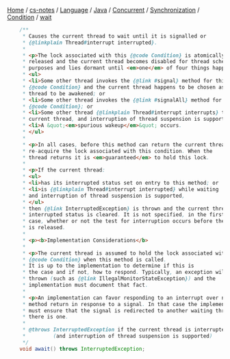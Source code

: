 [Home](https://mengxianbin.github.io) /
[cs-notes](https://mengxianbin.github.io/cs-notes/content) /
[Language](https://mengxianbin.github.io/cs-notes/content/Language) /
[Java](https://mengxianbin.github.io/cs-notes/content/Language/Java) /
[Concurrent](https://mengxianbin.github.io/cs-notes/content/Language/Java/Concurrent) /
[Synchronization](https://mengxianbin.github.io/cs-notes/content/Language/Java/Concurrent/Synchronization) /
[Condition](https://mengxianbin.github.io/cs-notes/content/Language/Java/Concurrent/Synchronization/Condition) /
[wait](https://mengxianbin.github.io/cs-notes/content/Language/Java/Concurrent/Synchronization/Condition/wait)

```java
    /**
     * Causes the current thread to wait until it is signalled or
     * {@linkplain Thread#interrupt interrupted}.
     *
     * <p>The lock associated with this {@code Condition} is atomically
     * released and the current thread becomes disabled for thread scheduling
     * purposes and lies dormant until <em>one</em> of four things happens:
     * <ul>
     * <li>Some other thread invokes the {@link #signal} method for this
     * {@code Condition} and the current thread happens to be chosen as the
     * thread to be awakened; or
     * <li>Some other thread invokes the {@link #signalAll} method for this
     * {@code Condition}; or
     * <li>Some other thread {@linkplain Thread#interrupt interrupts} the
     * current thread, and interruption of thread suspension is supported; or
     * <li>A &quot;<em>spurious wakeup</em>&quot; occurs.
     * </ul>
     *
     * <p>In all cases, before this method can return the current thread must
     * re-acquire the lock associated with this condition. When the
     * thread returns it is <em>guaranteed</em> to hold this lock.
     *
     * <p>If the current thread:
     * <ul>
     * <li>has its interrupted status set on entry to this method; or
     * <li>is {@linkplain Thread#interrupt interrupted} while waiting
     * and interruption of thread suspension is supported,
     * </ul>
     * then {@link InterruptedException} is thrown and the current thread's
     * interrupted status is cleared. It is not specified, in the first
     * case, whether or not the test for interruption occurs before the lock
     * is released.
     *
     * <p><b>Implementation Considerations</b>
     *
     * <p>The current thread is assumed to hold the lock associated with this
     * {@code Condition} when this method is called.
     * It is up to the implementation to determine if this is
     * the case and if not, how to respond. Typically, an exception will be
     * thrown (such as {@link IllegalMonitorStateException}) and the
     * implementation must document that fact.
     *
     * <p>An implementation can favor responding to an interrupt over normal
     * method return in response to a signal. In that case the implementation
     * must ensure that the signal is redirected to another waiting thread, if
     * there is one.
     *
     * @throws InterruptedException if the current thread is interrupted
     *         (and interruption of thread suspension is supported)
     */
    void await() throws InterruptedException;
```